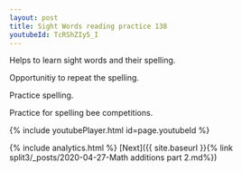 ```yaml
---
layout: post
title: Sight Words reading practice 138
youtubeId: TcRShZIy5_I
---
```

 
 
Helps to learn sight words and their spelling.

Opportunitiy to repeat the spelling. 

Practice spelling. 
 
Practice for spelling bee competitions. 
 
{% include youtubePlayer.html id=page.youtubeId %}
 
 
{% include analytics.html %} 
[Next]({{ site.baseurl }}{% link  split3/_posts/2020-04-27-Math additions part 2.md%})
 
